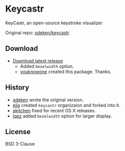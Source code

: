 # Keycastr

KeyCastr, an open-source keystroke visualizer

Original repo: [sdeken/keycastr](https://github.com/sdeken/keycastr)


## Download
 
 - [Download latest release](https://github.com/lqez/keycastr/releases/download/0.8.2-bezel/KeyCastr.zip)
    - Added `bezelwidth` option.
    - [youknowone](https://github.com/youknowone) created this package. Thanks.


## History

 - [sdeken](https://github.com/sdeken/keycastr) wrote the original version.
 - [elia](https://github.com/elia/keycastr) created `keycastr` organizaion and forked into it.
 - [akitchen](https://github.com/akitchen/keycastr) fixed for recent OS X releases.
 - [lqez](https://github.com/lqez/keycastr) added `bezelwidth` option for larger display.


## License

BSD 3-Clause
